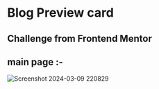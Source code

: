 # Blog Preview card 
## Challenge from Frontend Mentor

## main page :- 
![Screenshot 2024-03-09 220829](https://github.com/karndip4555/blog-card/assets/139631035/9de274cd-fcfd-4a22-a5be-8a7fff402a2f)

